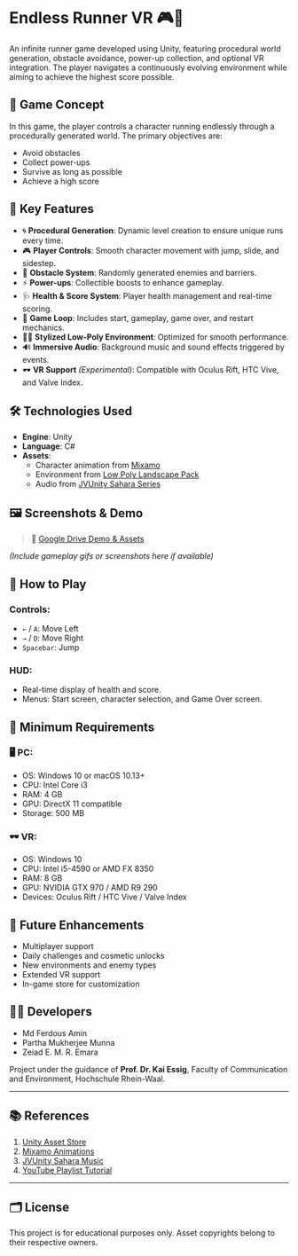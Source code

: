# Endless Runner VR 🎮🚀

An infinite runner game developed using Unity, featuring procedural world generation, obstacle avoidance, power-up collection, and optional VR integration. The player navigates a continuously evolving environment while aiming to achieve the highest score possible.

## 👾 Game Concept

In this game, the player controls a character running endlessly through a procedurally generated world. The primary objectives are:
- Avoid obstacles
- Collect power-ups
- Survive as long as possible
- Achieve a high score

## 🎯 Key Features

- 🌀 **Procedural Generation**: Dynamic level creation to ensure unique runs every time.
- 🎮 **Player Controls**: Smooth character movement with jump, slide, and sidestep.
- 🧱 **Obstacle System**: Randomly generated enemies and barriers.
- ⚡ **Power-ups**: Collectible boosts to enhance gameplay.
- 🩺 **Health & Score System**: Player health management and real-time scoring.
- 🧠 **Game Loop**: Includes start, gameplay, game over, and restart mechanics.
- 🧑‍🎨 **Stylized Low-Poly Environment**: Optimized for smooth performance.
- 🔊 **Immersive Audio**: Background music and sound effects triggered by events.
- 🕶️ **VR Support** *(Experimental)*: Compatible with Oculus Rift, HTC Vive, and Valve Index.

## 🛠️ Technologies Used

- **Engine**: Unity
- **Language**: C#
- **Assets**:  
  - Character animation from [Mixamo](https://www.mixamo.com)  
  - Environment from [Low Poly Landscape Pack](https://assetstore.unity.com/packages/3d/environments/landscapes/lowpoly-environment-pack-99479)  
  - Audio from [JVUnity Sahara Series](https://jvunity.weebly.com/sahara-series.html)

## 🖼️ Screenshots & Demo

> 🎥 [Google Drive Demo & Assets](https://drive.google.com/drive/folders/1t6KsepCnlEAyfVytyuQHAqdjpgmqOpJ4?usp=sharing)

*(Include gameplay gifs or screenshots here if available)*

## 🧪 How to Play

### Controls:
- `←` / `A`: Move Left
- `→` / `D`: Move Right
- `Spacebar`: Jump

### HUD:
- Real-time display of health and score.
- Menus: Start screen, character selection, and Game Over screen.

## 🔧 Minimum Requirements

### 🖥️ PC:
- OS: Windows 10 or macOS 10.13+
- CPU: Intel Core i3
- RAM: 4 GB
- GPU: DirectX 11 compatible
- Storage: 500 MB

### 🕶️ VR:
- OS: Windows 10
- CPU: Intel i5-4590 or AMD FX 8350
- RAM: 8 GB
- GPU: NVIDIA GTX 970 / AMD R9 290
- Devices: Oculus Rift / HTC Vive / Valve Index

## 🚀 Future Enhancements

- Multiplayer support
- Daily challenges and cosmetic unlocks
- New environments and enemy types
- Extended VR support
- In-game store for customization

## 👨‍💻 Developers

- Md Ferdous Amin  
- Partha Mukherjee Munna 
- Zeiad E. M. R. Emara 

Project under the guidance of **Prof. Dr. Kai Essig**, Faculty of Communication and Environment, Hochschule Rhein-Waal.

---

## 📚 References

1. [Unity Asset Store](https://assetstore.unity.com/)
2. [Mixamo Animations](https://www.mixamo.com/)
3. [JVUnity Sahara Music](https://jvunity.weebly.com/sahara-series.html)
4. [YouTube Playlist Tutorial](https://youtube.com/playlist?list=PLZ1b66Z1KFKit4cSry_LWBisrSbVkEF4t)

---

## 🗂️ License

This project is for educational purposes only. Asset copyrights belong to their respective owners.


